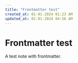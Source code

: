 ```yaml
---
title: "Frontmatter test"
created_at: 01-01-2024 01:23 AM
updated_at: 02-01-2024 04:56 AM
---
```


# Frontmatter test

A test note with frontmatter.
